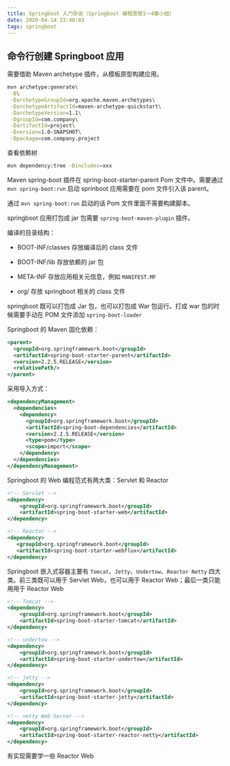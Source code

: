 ```yaml
---
title: Springboot 入门杂谈（Springboot 编程思想1～4章小结）
date: 2020-04-14 23:40:03
tags: springboot 
---
```



## 命令行创建 Springboot 应用

需要借助 Maven archetype 插件，从模板原型构建应用。

```bash
mvn archetype:generate\
 -B\
 -DarchetypeGroupId=org.apache.maven.archetypes\
 -DarchetypeArtifactId=maven-archetype-quickstart\
 -DarchetypeVersion=1.1\
 -DgroupId=com.company\
 -DartifactId=project\
 -Dversion=1.0-SNAPSHOT\
 -Dpackage=com.company.project
```

查看依赖树

```bash
mvn dependency:tree -Dincludes=xxx
```

Maven spring-boot 插件在 spring-boot-starter-parent Pom 文件中。需要通过 `mvn spring-boot:run` 启动 sprinboot 应用需要在 pom 文件引入该 parent。

通过 `mvn spring-boot:run` 启动的话 Pom 文件里面不需要构建脚本。

springboot 应用打包成 jar 包需要 `spring-boot-maven-plugin` 插件。

编译的目录结构：

+ BOOT-INF/classes 存放编译后的 class 文件

+ BOOT-INF/lib 存放依赖的 jar 包

+ META-INF 存放应用相关元信息，例如 `MANIFEST.MF`

+ org/ 存放 springboot 相关的 class 文件

springboot 既可以打包成 Jar 包，也可以打包成 War 包运行。打成 war 包的时候需要手动在 POM 文件添加 `spring-boot-loader`

Springboot 的 Maven 固化依赖：
```xml
<parent>
  <groupId>org.springframework.boot</groupId>
  <artifactId>spring-boot-starter-parent</artifactId>
  <version>2.2.5.RELEASE</version>
  <relativePath/>
</parent>
```

采用导入方式：
```xml
<dependencyManagement>
  <dependencies>
    <dependency>
      <groupId>org.springframework.boot</groupId>
      <artifactId>spring-boot-dependencies</artifactId>
      <version>2.2.5.RELEASE</version>
      <type>pom</type>
      <scope>import</scope>
    </dependency>
  </dependencies>
</dependencyManagement>
```

Springboot 的 Web 编程范式有两大类：Servlet 和 Reactor

```xml
<!-- Servlet -->
<dependency>
    <groupId>org.springframework.boot</groupId>
    <artifactId>spring-boot-starter-web</artifactId>
</dependency>

<!-- Reactor -->
<dependency>
   <groupId>org.springframework.boot</groupId>
   <artifactId>spring-boot-starter-webflux</artifactId>
</dependency>

```

Springboot 嵌入式容器主要有 `Tomcat`、`Jetty`、`Undertow`、`Reactor Netty` 四大类。前三类既可以用于 Servlet Web，也可以用于 Reactor Web；最后一类只能用用于 Reactor Web

```xml
<!-- Tomcat -->
<dependency>
    <groupId>org.springframework.boot</groupId>
    <artifactId>spring-boot-starter-tomcat</artifactId>
</dependency>

<!-- undertow -->
<dependency>
    <groupId>org.springframework.boot</groupId>
    <artifactId>spring-boot-starter-undertow</artifactId>
</dependency>

<!-- jetty -->
<dependency>
    <groupId>org.springframework.boot</groupId>
    <artifactId>spring-boot-starter-jetty</artifactId>
</dependency>

<!-- netty Web Server -->
<dependency>
    <groupId>org.springframework.boot</groupId>
    <artifactId>spring-boot-starter-reactor-netty</artifactId>
</dependency>
```

有实现需要学一些 Reactor Web
